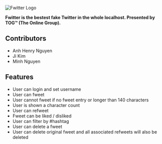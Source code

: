 ![Fwitter Logo](https://fake-twitter.netlify.app/img/fwitter-logo.png)

**Fwitter is the bestest fake Twitter in the whole localhost. Presented by TOG™ (The Online Group).**

## Contributors

* Anh Henry Nguyen
* Ji Kim
* Minh Nguyen



## Features

- User can login and set username
- User can fweet
- User cannot fweet if no fweet entry or longer than 140 characters
- User is shown a character count
- User can refweet
- Fweet can be liked / disliked
- User can filter by #hashtag
- User can delete a fweet
- User can delete original fweet and all associated refweets will also be deleted